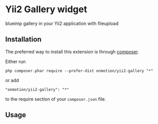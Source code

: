 Yii2 Gallery widget
===================
blueimp gallery in your Yii2 application with fileupload

Installation
------------

The preferred way to install this extension is through [composer](http://getcomposer.org/download/).

Either run

```
php composer.phar require --prefer-dist onmotion/yii2-gallery "*"
```

or add

```
"onmotion/yii2-gallery": "*"
```

to the require section of your `composer.json` file.


Usage
-----
